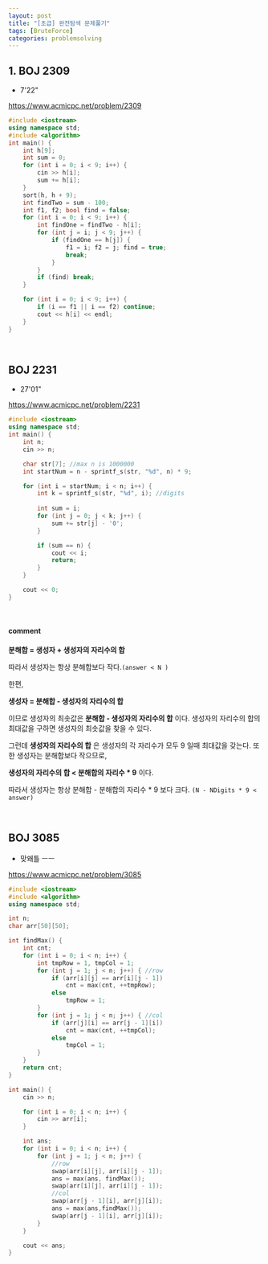 ```yaml
---
layout: post
title: "[초급] 완전탐색 문제풀기"
tags: [BruteForce]
categories: problemsolving
---
```



## 1. BOJ 2309

* 7'22"

https://www.acmicpc.net/problem/2309


```c++
#include <iostream>
using namespace std;
#include <algorithm>
int main() {
	int h[9];
	int sum = 0;
	for (int i = 0; i < 9; i++) {
		cin >> h[i];
		sum += h[i];
	}
	sort(h, h + 9);
	int findTwo = sum - 100;
	int f1, f2; bool find = false;
	for (int i = 0; i < 9; i++) {
		int findOne = findTwo - h[i];
		for (int j = i; j < 9; j++) {
			if (findOne == h[j]) {
				f1 = i; f2 = j; find = true;
				break;
			}
		}
		if (find) break;
	}

	for (int i = 0; i < 9; i++) {
		if (i == f1 || i == f2) continue;
		cout << h[i] << endl;
	}
}
```

<br>


## BOJ 2231

* 27'01" 

https://www.acmicpc.net/problem/2231

```c++
#include <iostream>
using namespace std;
int main() {
	int n;
	cin >> n;

	char str[7]; //max n is 1000000
	int startNum = n - sprintf_s(str, "%d", n) * 9;

	for (int i = startNum; i < n; i++) {
		int k = sprintf_s(str, "%d", i); //digits
		
		int sum = i;
		for (int j = 0; j < k; j++) {
			sum += str[j] - '0';
		}

		if (sum == n) {
			cout << i;
			return;
		}
	}

	cout << 0;
}
```
<br>

#### comment

**분해합 = 생성자 + 생성자의 자리수의 합**

따라서 생성자는 항상 분해합보다 작다.`(answer < N )`

한편,

**생성자 = 분해합 - 생성자의 자리수의 합** 

이므로 생성자의 최솟값은 **분해합 - 생성자의 자리수의 합** 이다. 생성자의 자리수의 합의 최대값을 구하면 생성자의 최솟값을 찾을 수 있다.

그런데 **생성자의 자리수의 합** 은 생성자의 각 자리수가 모두 9 일때 최대값을 갖는다. 또한 생성자는 분해합보다 작으므로, 

**생성자의 자리수의 합 < 분해합의 자리수 * 9** 이다.

따라서 생성자는 항상 분해합 - 분해합의 자리수 * 9 보다 크다. 
`(N - NDigits * 9 < answer)`

<br>

## BOJ 3085

* 맞왜틀 ㅡㅡ

https://www.acmicpc.net/problem/3085

```c++
#include <iostream>
#include <algorithm>
using namespace std;

int n;
char arr[50][50];

int findMax() {
	int cnt;
	for (int i = 0; i < n; i++) {
		int tmpRow = 1, tmpCol = 1;
		for (int j = 1; j < n; j++) { //row
			if (arr[i][j] == arr[i][j - 1])
				cnt = max(cnt, ++tmpRow);
			else 
				tmpRow = 1;
		}
		for (int j = 1; j < n; j++) { //col
			if (arr[j][i] == arr[j - 1][i])
				cnt = max(cnt, ++tmpCol);
			else
				tmpCol = 1;
		}
	}
	return cnt;
}

int main() {
	cin >> n;

	for (int i = 0; i < n; i++) {
		cin >> arr[i];
	}

	int ans;
	for (int i = 0; i < n; i++) {
		for (int j = 1; j < n; j++) {
			//row
			swap(arr[i][j], arr[i][j - 1]);
			ans = max(ans, findMax());
			swap(arr[i][j], arr[i][j - 1]);
			//col
			swap(arr[j - 1][i], arr[j][i]);
			ans = max(ans,findMax());
			swap(arr[j - 1][i], arr[j][i]);
		}
	}

	cout << ans;
}
```
